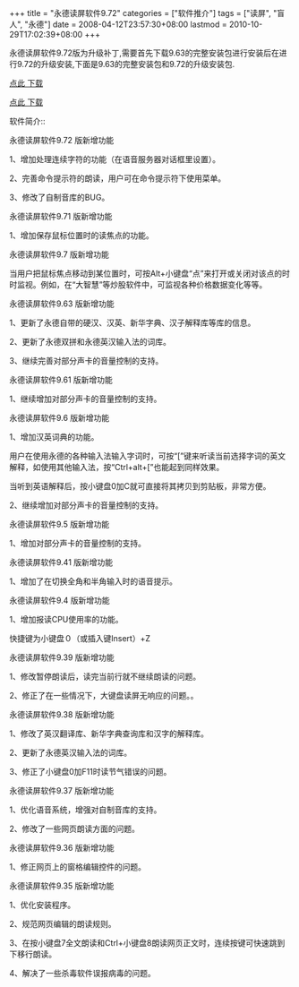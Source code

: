 +++
title = "永德读屏软件9.72"
categories = ["软件推介"]
tags = ["读屏", "盲人", "永德"]
date = 2008-04-12T23:57:30+08:00
lastmod = 2010-10-29T17:02:39+08:00
+++



永德读屏软件9.72版为升级补丁,需要首先下载9.63的完整安装包进行安装后在进行9.72的升级安装,下面是9.63的完整安装包和9.72的升级安装包.


[点此 下载](http://www.wangyongde.com/chinese/ydself/yd963setup.rar)

[点此 下载](http://www.wangyongde.com/chinese/ydself/yd972_setup.exe)

软件简介:: 

  永德读屏软件9.72 版新增功能

1、增加处理连续字符的功能（在语音服务器对话框里设置）。

2、完善命令提示符的朗读，用户可在命令提示符下使用菜单。

3、修改了自制音库的BUG。

永德读屏软件9.71 版新增功能

1、增加保存鼠标位置时的读焦点的功能。

永德读屏软件9.7 版新增功能

当用户把鼠标焦点移动到某位置时，可按Alt+小键盘“点”来打开或关闭对该点的时时监视。例如，在“大智慧”等炒股软件中，可监视各种价格数据变化等等。

永德读屏软件9.63 版新增功能

1、更新了永德自带的硬汉、汉英、新华字典、汉子解释库等库的信息。

2、更新了永德双拼和永德英汉输入法的词库。

3、继续完善对部分声卡的音量控制的支持。

 

永德读屏软件9.61 版新增功能

1、继续增加对部分声卡的音量控制的支持。



永德读屏软件9.6 版新增功能

1、增加汉英词典的功能。

用户在使用永德的各种输入法输入字词时，可按“[”键来听读当前选择字词的英文解释，如使用其他输入法，按“Ctrl+alt+[”也能起到同样效果。

当听到英语解释后，按小键盘0加C就可直接将其拷贝到剪贴板，非常方便。

2、继续增加对部分声卡的音量控制的支持。

永德读屏软件9.5 版新增功能

1、增加对部分声卡的音量控制的支持。

永德读屏软件9.41 版新增功能

1、增加了在切换全角和半角输入时的语音提示。

永德读屏软件9.4 版新增功能

1、增加报读CPU使用率的功能。

快捷键为小键盘０（或插入键Insert）+Z



永德读屏软件9.39 版新增功能

1、修改暂停朗读后，读完当前行就不继续朗读的问题。

2、修正了在一些情况下，大键盘读屏无响应的问题。。



永德读屏软件9.38 版新增功能

1、修改了英汉翻译库、新华字典查询库和汉字的解释库。

2、更新了永德英汉输入法的词库。

3、修正了小键盘0加F11时读节气错误的问题。



永德读屏软件9.37 版新增功能

1、优化语音系统，增强对自制音库的支持。

2、修改了一些网页朗读方面的问题。



永德读屏软件9.36 版新增功能

1、修正网页上的窗格编辑控件的问题。



永德读屏软件9.35 版新增功能

1、优化安装程序。

2、规范网页编辑的朗读规则。

3、在按小键盘7全文朗读和Ctrl+小键盘8朗读网页正文时，连续按键可快速跳到下移行朗读。

4、解决了一些杀毒软件误报病毒的问题。



 

